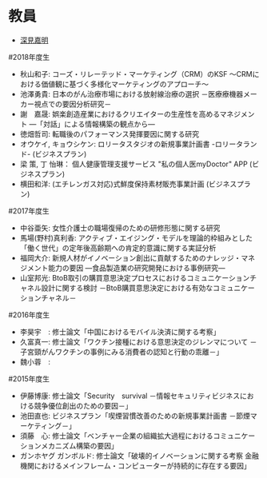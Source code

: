 # 教員
- [深見嘉明](http://d.hatena.ne.jp/yofukami/about)

#2018年度生
- 秋山和子: コーズ・リレーテッド・マーケティング（CRM）のKSF ～CRMにおける価値観に基づく多様化マーケティングのアプローチ～
- 池澤勇貴: 日本のがん治療市場における放射線治療の選択 －医療療機器メーカー視点での要因分析研究－
- 謝　嘉晟: 娯楽創造産業におけるクリエイターの生産性を高めるマネジメント ―「対話」による情報構築の観点から―
- 徳畑哲司: 転職後のパフォーマンス発揮要因に関する研究
- オウケイ, キョウシケン: ロリータスタジオの新規事業計画書 -ロリータランド- (ビジネスプラン)
- 梁 策, 丁 怡琳： 個人健康管理支援サービス "私の個人医myDoctor" APP (ビジネスプラン)
- 横田和洋: (エチレンガス対応)式鮮度保持素材販売事業計画 (ビジネスプラン)

#2017年度生 
- 中谷亜矢: 女性介護士の職場復帰のための研修形態に関する研究
- 馬場(野村)真利香: アクティブ・エイジング・モデルを理論的枠組みとした「働く世代」の定年後高齢期への肯定的意識に関する実証分析
- 福岡大介: 新規人材がイノベーション創出に貢献するためのナレッジ・マネジメント能力の要因 ―食品製造業の研究開発における事例研究―
- 山室邦光: BtoB取引の購買意思決定プロセスにおけるコミュニケーションチャネル設計に関する検討 －BtoB購買意思決定における有効なコミュニケーションチャネル－


#2016年度生 
- 李昊宇　: 修士論文「中国におけるモバイル決済に関する考察」
- 久富真一: 修士論文「ワクチン接種における意思決定のジレンマについて －子宮頸がんワクチンの事例にみる消費者の認知と行動の乖離－」
- 魏小蓉　: 

#2015年度生
- 伊藤博康: 修士論文「Security　survival －情報セキュリティビジネスにおける競争優位創出のための要因－」
- 池田直也: ビジネスプラン「喫煙習慣改善のための新規事業計画書 －節煙マーケティング－」
- 須藤　心: 修士論文「ベンチャー企業の組織拡大過程におけるコミュニケーションメカニズム構築の要因」
- ガンホヤグ ガンボルド: 修士論文「破壊的イノベーションに関する考察 金融機関におけるメインフレーム・コンピューターが持続的に存在する要因」
